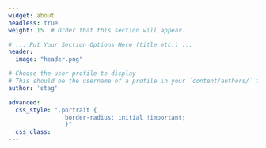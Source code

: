```yaml
---
widget: about
headless: true
weight: 15  # Order that this section will appear.

# ... Put Your Section Options Here (title etc.) ...
header:
  image: "header.png"

# Choose the user profile to display
# This should be the username of a profile in your `content/authors/` folder.
author: 'stag'

advanced:
  css_style: ".portrait {
                border-radius: initial !important;
                }"
  css_class:
---
```



